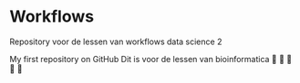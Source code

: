 # Workflows
Repository voor de lessen van workflows data science 2

My first repository on GitHub
Dit is voor de lessen van bioinformatica
🍕
🍕
🍕
🍕
🍕
